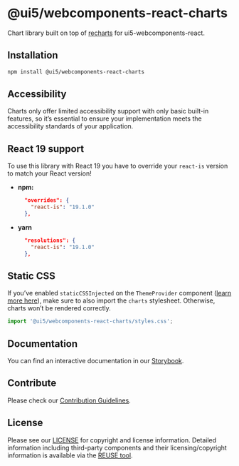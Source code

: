 # @ui5/webcomponents-react-charts

Chart library built on top of [recharts](https://recharts.org/) for ui5-webcomponents-react.

## Installation

```bash
npm install @ui5/webcomponents-react-charts
```

## Accessibility

Charts only offer limited accessibility support with only basic built-in features, so it’s essential to ensure your implementation meets the accessibility standards of your application.

## React 19 support

To use this library with React 19 you have to override your `react-is` version to match your React version!

- **npm:**

  ```json
    "overrides": {
      "react-is": "19.1.0"
    },
  ```

- **yarn**

  ```json
    "resolutions": {
      "react-is": "19.1.0"
    },
  ```

## Static CSS

If you’ve enabled `staticCSSInjected` on the `ThemeProvider` component ([learn more here](https://sap.github.io/ui5-webcomponents-react/v2/?path=/docs/knowledge-base-server-side-rendering--docs#add-to-existing-project)), make sure to also import the `charts` stylesheet. Otherwise, charts won’t be rendered correctly.

```ts
import '@ui5/webcomponents-react-charts/styles.css';
```

## Documentation

You can find an interactive documentation in our [Storybook](https://sap.github.io/ui5-webcomponents-react/).

## Contribute

Please check our [Contribution Guidelines](https://github.com/UI5/webcomponents-react/blob/main/CONTRIBUTING.md).

## License

Please see our [LICENSE](https://github.com/UI5/webcomponents-react/blob/main/LICENSE) for copyright and license information.
Detailed information including third-party components and their licensing/copyright information is available via the [REUSE tool](https://api.reuse.software/info/github.com/UI5/webcomponents-react).

<!-- Use the force -->
